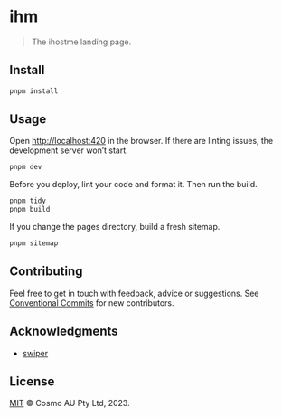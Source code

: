 # ihm

> The ihostme landing page.

## Install

```sh
pnpm install
```

## Usage

Open [http://localhost:420](http://localhost:420) in the browser. If there are linting issues, the development server won’t start.

```sh
pnpm dev
```

Before you deploy, lint your code and format it. Then run the build.

```sh
pnpm tidy
pnpm build
```

If you change the pages directory, build a fresh sitemap.

```sh
pnpm sitemap
```

## Contributing

Feel free to get in touch with feedback, advice or suggestions. See [Conventional Commits](https://gist.github.com/dolmios/0e33c579a500d87fc6f44df6cde97259) for new contributors.

## Acknowledgments

- [swiper](https://github.com/nolimits4web/swiper)

## License

[MIT](https://github.com/cosmoau/ui/blob/main/LICENSE.md) © Cosmo AU Pty Ltd, 2023.
